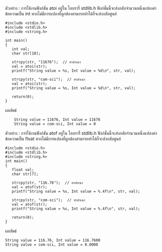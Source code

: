 ตัวอย่าง : การใช้งานฟังก์ชัน atoi อยู่ใน ไลบรารี่ stdlib.h
ฟังก์ชั่นนี้จะส่งกลับจำนวนหนึ่งแปลงค่าข้อความเป็น int หากไม่มีการแปลงที่ถูกต้องสามารถทำได้ก็จะส่งกลับศูนย์
```
#include <stdio.h>
#include <stdlib.h>
#include <string.h>

int main()
{
   int val;
   char str[10];
   
   strcpy(str, "11676");  // ทำสำเนา
   val = atoi(str);
   printf("String value = %s, Int value = %d\n", str, val);

   strcpy(str, "com-sci");  // ทำสำเนา
   val = atoi(str);
   printf("String value = %s, Int value = %d\n", str, val);

   return(0);
}
```
ผลลัพธ์ 
```
	String value = 11676, Int value = 11676
	String value = com-sci, Int value = 0
```


ตัวอย่าง : การใช้งานฟังก์ชัน atof อยู่ใน ไลบรารี่ stdlib.h
ฟังก์ชั่นนี้จะส่งกลับจำนวนหนึ่งแปลงค่าข้อความเป็น float หากไม่มีการแปลงที่ถูกต้องสามารถทำได้ก็จะส่งกลับศูนย์
```
#include <stdio.h>
#include <stdlib.h>
#include <string.h>
int main()
{
   float val;
   char str[7];
   
   strcpy(str, "116.76");  // ทำสำเนา
   val = atof(str);
   printf("String value = %s, Int value = %.4f\n", str, val);

   strcpy(str, "com-sci");  // ทำสำเนา
   val = atof(str);
   printf("String value = %s, Int value = %.4f\n", str, val);

   return(0);
}
```
ผลลัพธ์ 

	String value = 116.76, Int value = 116.7600
	String value = com-sci, Int value = 0.0000
	

